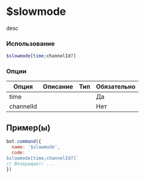 # $slowmode
desc
### Использование
```php
$slowmode[time;channelId?]
```

### Опции

| Опция | Описание | Тип | Обязательно |
|--------|-------------|------|----------|
| time |  |  | Да | 
| channelId |  |  | Нет | 
## Пример(ы)

```javascript
bot.command({
  name: '$slowmode',
  code: `
$slowmode[time;channelId?]`
// Возвращает: ...
})
```